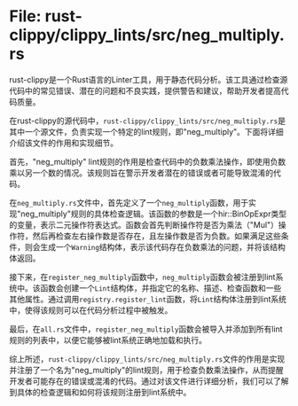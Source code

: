 # File: rust-clippy/clippy_lints/src/neg_multiply.rs

rust-clippy是一个Rust语言的Linter工具，用于静态代码分析。该工具通过检查源代码中的常见错误、潜在的问题和不良实践，提供警告和建议，帮助开发者提高代码质量。

在rust-clippy的源代码中，`rust-clippy/clippy_lints/src/neg_multiply.rs`是其中一个源文件，负责实现一个特定的lint规则，即"neg_multiply"。下面将详细介绍该文件的作用和实现细节。

首先，"neg_multiply" lint规则的作用是检查代码中的负数乘法操作，即使用负数乘以另一个数的情况。该规则旨在警示开发者潜在的错误或者可能导致混淆的代码。

在`neg_multiply.rs`文件中，首先定义了一个`neg_multiply`函数，用于实现"neg_multiply"规则的具体检查逻辑。该函数的参数是一个hir::BinOpExpr类型的变量，表示二元操作符表达式。函数会首先判断操作符是否为乘法（"Mul"）操作符，然后再检查左右操作数是否存在，且左操作数是否为负数。如果满足这些条件，则会生成一个`Warning`结构体，表示该代码存在负数乘法的问题，并将该结构体返回。

接下来，在`register_neg_multiply`函数中，`neg_multiply`函数会被注册到lint系统中。该函数会创建一个`Lint`结构体，并指定它的名称、描述、检查函数和一些其他属性。通过调用`registry.register_lint`函数，将`Lint`结构体注册到lint系统中，使得该规则可以在代码分析过程中被触发。

最后，在`all.rs`文件中，`register_neg_multiply`函数会被导入并添加到所有lint规则的列表中，以便它能够被lint系统正确地加载和执行。

综上所述，`rust-clippy/clippy_lints/src/neg_multiply.rs`文件的作用是实现并注册了一个名为"neg_multiply"的lint规则，用于检查负数乘法操作，从而提醒开发者可能存在的错误或混淆的代码。通过对该文件进行详细分析，我们可以了解到具体的检查逻辑和如何将该规则注册到lint系统中。

